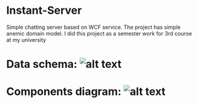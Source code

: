 # Instant-Server
Simple chatting server based on WCF service. The project has simple anemic domain model. I did this project as a semester work for 3rd course at my university  
  
# Data schema: ![alt text](https://github.com/floralDenis/Instant.Server/blob/main/DataSchema.png?raw=true)  
  
# Components diagram: ![alt text](https://github.com/floralDenis/Instant.Server/blob/main/ClassDiagram.png?raw=true)  
